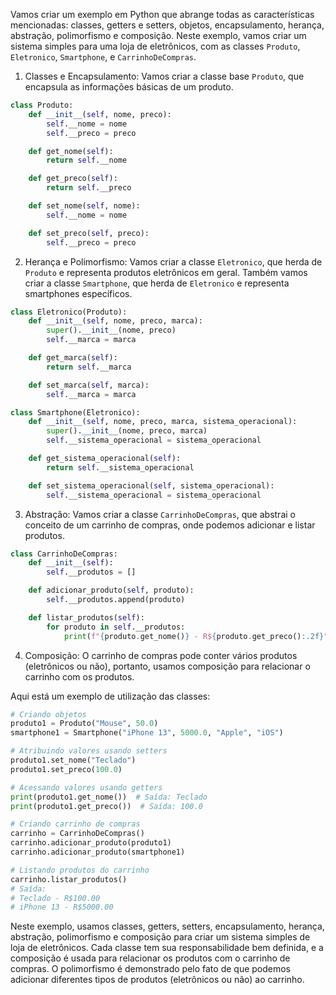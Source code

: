 Vamos criar um exemplo em Python que abrange todas as características mencionadas: classes, getters e setters, objetos, encapsulamento, herança, abstração, polimorfismo e composição. Neste exemplo, vamos criar um sistema simples para uma loja de eletrônicos, com as classes `Produto`, `Eletronico`, `Smartphone`, e `CarrinhoDeCompras`. 

1. Classes e Encapsulamento:
Vamos criar a classe base `Produto`, que encapsula as informações básicas de um produto.

```python
class Produto:
    def __init__(self, nome, preco):
        self.__nome = nome
        self.__preco = preco

    def get_nome(self):
        return self.__nome

    def get_preco(self):
        return self.__preco

    def set_nome(self, nome):
        self.__nome = nome

    def set_preco(self, preco):
        self.__preco = preco
```

2. Herança e Polimorfismo:
Vamos criar a classe `Eletronico`, que herda de `Produto` e representa produtos eletrônicos em geral. Também vamos criar a classe `Smartphone`, que herda de `Eletronico` e representa smartphones específicos.

```python
class Eletronico(Produto):
    def __init__(self, nome, preco, marca):
        super().__init__(nome, preco)
        self.__marca = marca

    def get_marca(self):
        return self.__marca

    def set_marca(self, marca):
        self.__marca = marca

class Smartphone(Eletronico):
    def __init__(self, nome, preco, marca, sistema_operacional):
        super().__init__(nome, preco, marca)
        self.__sistema_operacional = sistema_operacional

    def get_sistema_operacional(self):
        return self.__sistema_operacional

    def set_sistema_operacional(self, sistema_operacional):
        self.__sistema_operacional = sistema_operacional
```

3. Abstração:
Vamos criar a classe `CarrinhoDeCompras`, que abstrai o conceito de um carrinho de compras, onde podemos adicionar e listar produtos.

```python
class CarrinhoDeCompras:
    def __init__(self):
        self.__produtos = []

    def adicionar_produto(self, produto):
        self.__produtos.append(produto)

    def listar_produtos(self):
        for produto in self.__produtos:
            print(f"{produto.get_nome()} - R${produto.get_preco():.2f}")
```

4. Composição:
O carrinho de compras pode conter vários produtos (eletrônicos ou não), portanto, usamos composição para relacionar o carrinho com os produtos.

Aqui está um exemplo de utilização das classes:

```python
# Criando objetos
produto1 = Produto("Mouse", 50.0)
smartphone1 = Smartphone("iPhone 13", 5000.0, "Apple", "iOS")

# Atribuindo valores usando setters
produto1.set_nome("Teclado")
produto1.set_preco(100.0)

# Acessando valores usando getters
print(produto1.get_nome())  # Saída: Teclado
print(produto1.get_preco())  # Saída: 100.0

# Criando carrinho de compras
carrinho = CarrinhoDeCompras()
carrinho.adicionar_produto(produto1)
carrinho.adicionar_produto(smartphone1)

# Listando produtos do carrinho
carrinho.listar_produtos()
# Saída:
# Teclado - R$100.00
# iPhone 13 - R$5000.00
```

Neste exemplo, usamos classes, getters, setters, encapsulamento, herança, abstração, polimorfismo e composição para criar um sistema simples de loja de eletrônicos. Cada classe tem sua responsabilidade bem definida, e a composição é usada para relacionar os produtos com o carrinho de compras. O polimorfismo é demonstrado pelo fato de que podemos adicionar diferentes tipos de produtos (eletrônicos ou não) ao carrinho.